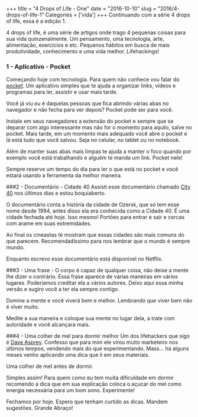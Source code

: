 +++
title = "4 Drops of Life - One"
date = "2016-10-10"
slug = "2016/4-drops-of-life-1"
Categories = ['vida']
+++
Continuando com a série 4 drops of life, essa é a edição 1.

4 drops of life, é uma série de artigos onde trago 4 pequenas coisas para sua vida quinzenalmente. Um pensamento, uma tecnologia, arte, alimentação, exercícios e etc. Pequenos hábitos em busca de mais produtividade, conhecimento e uma vida melhor. Lifehackings!

### 1 - Aplicativo - Pocket
Começando hoje com tecnologia. Para quem não conhece vou falar do [pocket](https://getpocket.com/). Um aplicativo simples que te ajuda a organizar links, vídeos e programas para ler, assistir e usar mais tarde.

Você já viu ou é daquelas pessoas que fica abrindo várias abas no navegador e não fecha para ver depois? Pocket pode ser para você.
<!--more-->
Instale em seus navegadores a extensão do pocket e sempre que se deparar com algo interessante mas não for o momento para aquilo, salve no pocket. Mais tarde, em um momento mais adequado você abre o pocket e lá está tudo que você salvou. Seja no celular, no tablet ou no notebook.

Além de manter suas abas mais limpas te ajuda a manter o foco quando por exemplo você está trabalhando e alguém te manda um link. Pocket nele! 

Sempre reserve um tempo do dia para ler o que está no pocket e você estará usando a ferramenta da melhor maneira.

###2 - Documentário - Cidade 40
Assisti esse documentário chamado [City 40](http://www.imdb.com/title/tt2721744/) nos últimos dias e estou boquiaberto.

O documentário conta a história da cidade de Ozersk, que só tem esse nome desde 1994, antes disso ela era conhecida como a Cidade 40. É uma cidade fechada até hoje. Isso mesmo! Portões para entrar e sair e cercas com arame em suas extremidades.

Ao final os cineastas te mostram que essas cidades são mais comuns do que parecem. Recomendadíssimo para nos lembrar que o mundo é sempre mundo.

Enquanto escrevo esse documentário está disponível no Netflix.

###3 - Uma frase - O corpo é capaz de qualquer coisa, não deixe a mente lhe dizer o contrário.
Essa frase aparece de várias maneiras em vários lugares. Poderíamos creditar ela a vários autores. Deixo aqui essa minha versão e sugiro você a ter ela sempre contigo.

Domine a mente e você viverá bem e melhor. Lembrando que viver bem não é viver muito. 

Medite a sua maneira e coloque sua mente no lugar dela, a trate com autoridade e você alcançara mais.

###4 - Uma colher de mel para dormir melhor
Um dos lifehackers que sigo é [Dave Asprey](https://twitter.com/bulletproofexec). Confesso que para mim ele virou muito marketeiro nos últimos tempos, vendendo mais do que experimentando. Mass... há alguns meses venho aplicando uma dica que li em seus materiais.

Uma colher de mel antes de dormir.

Simples assim! Para quem como eu tem muita dificuldade em dormir recomendo a dica que em sua explicação coloca o açucar do mel como energia necessária para um bom sono. Experimente!

Fechamos por hoje. Espero que tenham curtido as dicas. Mandem sugestões.
Grande Abraço!

